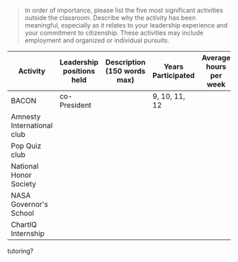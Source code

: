 > In order of importance, please list the five most significant activities outside the classroom.
  Describe why the activity has been meaningful, especially as it relates to your leadership experience and your commitment to citizenship.
  These activities may include employment and organized or individual pursuits.

| Activity	| Leadership positions held | Description (150 words max)	| Years Participated | Average hours per week | rank |
| ------------- | ------------------------- | --------------------------------- | ------------------ | ---------------------- | ---- |
| BACON         | co-President              |                                   | 9, 10, 11, 12      |                        |      |
| Amnesty International club
| Pop Quiz club
| National Honor Society
| NASA Governor's School                                                        
| ChartIQ Internship
tutoring?

